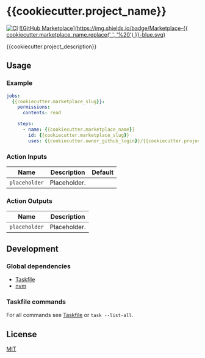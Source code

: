 # {{cookiecutter.project_name}}

[![CI](https://github.com/{{cookiecutter.owner_github_login}}/{{cookiecutter.project_slug}}/workflows/Check%20PR/badge.svg)](https://github.com/{{cookiecutter.owner_github_login}}/{{cookiecutter.project_slug}}/actions?query=workflow%3A%22%22Check+PR%22%22)
[![GitHub Marketplace](https://img.shields.io/badge/Marketplace-{{ cookiecutter.marketplace_name.replace(' ',  '%20') }}-blue.svg)](https://github.com/marketplace/actions/{{cookiecutter.marketplace_slug}})

{{cookiecutter.project_description}}

## Usage

### Example

```yaml
jobs:
  {{cookiecutter.marketplace_slug}}:
    permissions:
      contents: read

    steps:
      - name: {{cookiecutter.marketplace_name}}
        id: {{cookiecutter.marketplace_slug}}
        uses: {{cookiecutter.owner_github_login}}/{{cookiecutter.project_slug}}@v1
```

### Action Inputs

| Name          | Description  | Default |
| ------------- | ------------ | ------- |
| `placeholder` | Placeholder. |         |

### Action Outputs

| Name          | Description  |
| ------------- | ------------ |
| `placeholder` | Placeholder. |

## Development

### Global dependencies

- [Taskfile](https://taskfile.dev/installation/)
- [nvm](https://github.com/nvm-sh/nvm?tab=readme-ov-file#install--update-script)

### Taskfile commands

For all commands see [Taskfile](Taskfile.yaml) or `task --list-all`.

## License

[MIT](LICENSE)
